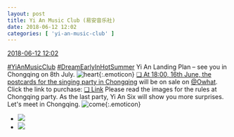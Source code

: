 ```yaml
---
layout: post
title: Yi An Music Club (易安音乐社)
date: 2018-06-12 12:02
categories: [ 'yi-an-music-club' ]
---
```


<div class="weibo-info">
  <a href="https://weibo.com/6094546964/Gl0dUB77u">2018-06-12 12:02</a>
</div>

[#YiAnMusicClub](https://weibo.com/p/100808beae2e3e05b17b64f63ebedca39f19b2/super_index) [#DreamEarlyInHotSummer](https://weibo.com/p/1008087f2adb78e0df137f468cbafdcbd0ffcf) Yi An Landing Plan – see you in Chongqing on 8th July. ![heart](https://img.t.sinajs.cn/t4/appstyle/expression/ext/normal/8a/2018new_xin_org.png){:.emoticon} [❏ At 18:00, 16th June, the postcards for the singing party in Chongqing](http://t.cn/RBcBIGn) will be on sale on [@Owhat](https://weibo.com/owhat). Click the link to purchase: [❏ Link](https://www.owhat.cn/shop/shopdetail.html?id=39752) Please read the images for the rules at Chongqing party. As the last party, Yi An Six will show you more surprises. Let's meet in Chongqing. ![come](https://img.t.sinajs.cn/t4/appstyle/expression/ext/normal/42/2018new_guolai_org.png){:.emoticon}

<!-- more -->

<ul class="weibo-pic-list-1">
  <li class="weibo-pic">
    <a href="//wx2.sinaimg.cn/mw690/006Es64Aly1fs89cgvv4sj31ds77shdw.jpg"><img src="//wx2.sinaimg.cn/thumb150/006Es64Aly1fs89cgvv4sj31ds77shdw.jpg"/></a>
  </li>
  <li class="weibo-pic">
    <a href="//wx3.sinaimg.cn/mw690/006Es64Aly1fs89cictggj30p0265npd.jpg"><img src="//wx3.sinaimg.cn/thumb150/006Es64Aly1fs89cictggj30p0265npd.jpg"/></a>
  </li>
</ul>
